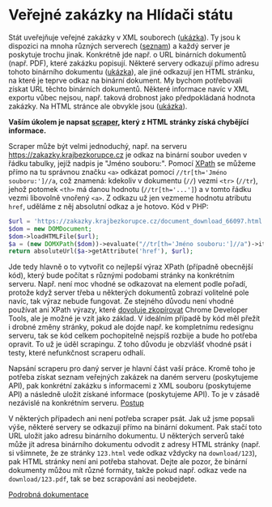 # Veřejné zakázky na Hlídači státu

Stát uveřejňuje veřejné zakázky v XML souborech ([ukázka](https://zakazky.krajbezkorupce.cz/profile_display_263.html/XMLdataVZ?od=01022018&do=01032018)). Ty jsou k dispozici na mnoha různých serverech ([seznam](Transformace%20dat/#s-čím-potřebujeme-pomoc)) a každý server je poskytuje trochu jinak. Konkrétně jde např. o URL binárních dokumentů (např. PDF), které zakázku popisují. Některé servery odkazují přímo adresu tohoto binárního dokumentu ([ukázka](https://nen.nipez.cz/profil/MVCR/XMLdataVZ?od=12072017&do=12072017)), ale jiné odkazují jen HTML stránku, na které je teprve odkaz na binární dokument. My bychom potřebovali získat URL těchto binárních dokumentů. Některé informace navíc v XML exportu vůbec nejsou, např. taková drobnost jako předpokládaná hodnota zakázky. Na HTML stránce ale obvykle jsou ([ukázka](https://zakazky.krajbezkorupce.cz/contract_display_13335.html)).

**Vaším úkolem je napsat [scraper](https://en.wikipedia.org/wiki/Data_scraping), který z HTML stránky získá chybějící informace.**

Scraper může být velmi jednoduchý, např. na serveru https://zakazky.krajbezkorupce.cz je odkaz na binární soubor uveden v řádku tabulky, jejíž nadpis je "Jméno souboru:". Pomocí [XPath](http://www.kosek.cz/xml/xslt/vyrazy.html#d5e780) se můžeme přímo na tu správnou značku `<a>` odkázat pomocí `//tr[th='Jméno souboru:']//a`, což znamená: kdekoliv v dokumentu (`//`) vezmi `<tr>` (`//tr`), jehož potomek `<th>` má danou hodnotu (`//tr[th='...']`) a v tomto řádku vezmi libovolně vnořený `<a>`. Z odkazu už jen vezmeme hodnotu atributu `href`, uděláme z něj absolutní odkaz a je hotovo. Kód v PHP:

```php
$url = 'https://zakazky.krajbezkorupce.cz/document_download_66097.html';
$dom = new DOMDocument;
$dom->loadHTMLFile($url);
$a = (new DOMXPath($dom))->evaluate("//tr[th='Jméno souboru:']//a")->item(0);
return absoluteUrl($a->getAttribute('href'), $url);
```

Jde tedy hlavně o to vytvořit co nejlepší výraz XPath (případně obecnější kód), který bude počítat s různými podobami stránky na konkrétním serveru. Např. není moc vhodné se odkazovat na element podle pořadí, protože když server třeba u některých dokumentů zobrazí volitelné pole navíc, tak výraz nebude fungovat. Ze stejného důvodu není vhodné používat ani XPath výrazy, které [dovoluje zkopírovat](https://stackoverflow.com/a/42194160/783580) Chrome Developer Tools, ale je možné je vzít jako základ. V ideálním případě by kód měl přežít i drobné změny stránky, pokud ale dojde např. ke kompletnímu redesignu serveru, tak se kód celkem pochopitelně nejspíš rozbije a bude ho potřeba opravit. To už je úděl scrapingu. Z toho důvodu je obzvlášť vhodné psát i testy, které nefunkčnost scraperu odhalí.

Napsání scraperu pro daný server je hlavní část vaší práce. Kromě toho je potřeba získat seznam veřejných zakázek na daném serveru (poskytujeme API), pak konkrétní zakázku s informacemi z XML souboru (poskytujeme API) a následně uložit získané informace (poskytujeme API). To je v zásadě nezávislé na konkrétním serveru. [Postup](Transformace%20dat/#získání-nezpracované-zakázky-malého-rozsahu)

V některých případech ani není potřeba scraper psát. Jak už jsme popsali výše, některé servery se odkazují přímo na binární dokument. Pak stačí toto URL uložit jako adresu binárního dokumentu. U některých serverů také může jít adresa binárního dokumentu odvodit z adresy HTML stránky (např. si všimnete, že ze stránky `123.html` vede odkaz vždycky na `download/123`), pak HTML stránky není ani potřeba stahovat. Dejte ale pozor, že binární dokumenty můžou mít různé formáty, takže pokud např. odkaz vede na `download/123.pdf`, tak se bez scrapování asi neobejdete.

[Podrobná dokumentace](https://github.com/HlidacStatu/verejne-zakazky/tree/master/Transformace%20dat)
